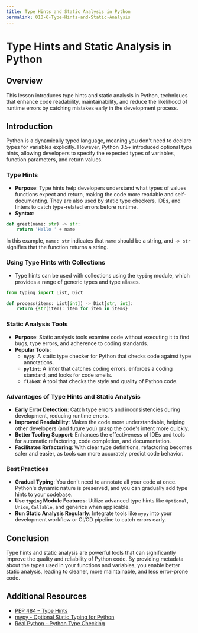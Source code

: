 ```yaml
---
title: Type Hints and Static Analysis in Python
permalink: 010-6-Type-Hints-and-Static-Analysis
---
```


# Type Hints and Static Analysis in Python

## Overview
This lesson introduces type hints and static analysis in Python, techniques that enhance code readability, maintainability, and reduce the likelihood of runtime errors by catching mistakes early in the development process.

## Introduction

Python is a dynamically typed language, meaning you don't need to declare types for variables explicitly. However, Python 3.5+ introduced optional type hints, allowing developers to specify the expected types of variables, function parameters, and return values.

### Type Hints

- **Purpose**: Type hints help developers understand what types of values functions expect and return, making the code more readable and self-documenting. They are also used by static type checkers, IDEs, and linters to catch type-related errors before runtime.
- **Syntax**:

```python
def greet(name: str) -> str:
    return 'Hello ' + name
```

In this example, `name: str` indicates that `name` should be a string, and `-> str` signifies that the function returns a string.

### Using Type Hints with Collections

- Type hints can be used with collections using the `typing` module, which provides a range of generic types and type aliases.

```python
from typing import List, Dict

def process(items: List[int]) -> Dict[str, int]:
    return {str(item): item for item in items}
```

### Static Analysis Tools

- **Purpose**: Static analysis tools examine code without executing it to find bugs, type errors, and adherence to coding standards.
- **Popular Tools**:
  - **`mypy`**: A static type checker for Python that checks code against type annotations.
  - **`pylint`**: A linter that catches coding errors, enforces a coding standard, and looks for code smells.
  - **`flake8`**: A tool that checks the style and quality of Python code.

### Advantages of Type Hints and Static Analysis

- **Early Error Detection**: Catch type errors and inconsistencies during development, reducing runtime errors.
- **Improved Readability**: Makes the code more understandable, helping other developers (and future you) grasp the code's intent more quickly.
- **Better Tooling Support**: Enhances the effectiveness of IDEs and tools for automatic refactoring, code completion, and documentation.
- **Facilitates Refactoring**: With clear type definitions, refactoring becomes safer and easier, as tools can more accurately predict code behavior.

### Best Practices

- **Gradual Typing**: You don't need to annotate all your code at once. Python's dynamic nature is preserved, and you can gradually add type hints to your codebase.
- **Use `typing` Module Features**: Utilize advanced type hints like `Optional`, `Union`, `Callable`, and generics when applicable.
- **Run Static Analysis Regularly**: Integrate tools like `mypy` into your development workflow or CI/CD pipeline to catch errors early.

## Conclusion

Type hints and static analysis are powerful tools that can significantly improve the quality and reliability of Python code. By providing metadata about the types used in your functions and variables, you enable better static analysis, leading to cleaner, more maintainable, and less error-prone code.

## Additional Resources

- [PEP 484 – Type Hints](https://www.python.org/dev/peps/pep-0484/)
- [mypy - Optional Static Typing for Python](http://mypy-lang.org/)
- [Real Python - Python Type Checking](https://realpython.com/python-type-checking/)
